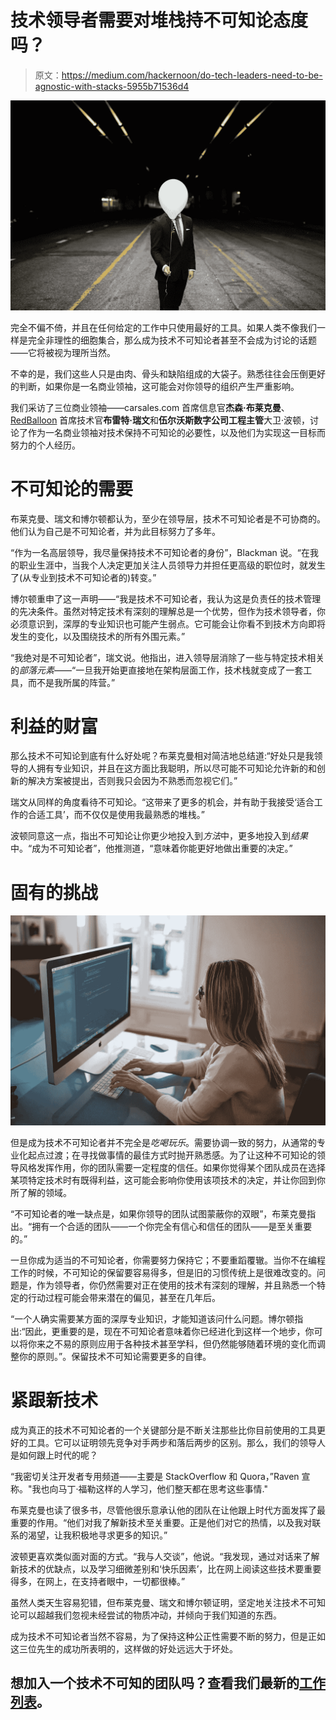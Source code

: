# 技术领导者需要对堆栈持不可知论态度吗？

> 原文：<https://medium.com/hackernoon/do-tech-leaders-need-to-be-agnostic-with-stacks-5955b71536d4>

![](img/7e4025af139fd6e224c71b435c4078b6.png)

完全不偏不倚，并且在任何给定的工作中只使用最好的工具。如果人类不像我们一样是完全非理性的细胞集合，那么成为技术不可知论者甚至不会成为讨论的话题——它将被视为理所当然。

不幸的是，我们这些人只是由肉、骨头和缺陷组成的大袋子。熟悉往往会压倒更好的判断，如果你是一名商业领袖，这可能会对你领导的组织产生严重影响。

我们采访了三位商业领袖——carsales.com 首席信息官**杰森·布莱克曼**、 [RedBalloon](https://www.themartec.com/employers/redballoon) 首席技术官**布雷特·瑞文**和**伍尔沃斯数字公司工程主管**大卫·波顿，讨论了作为一名商业领袖对技术保持不可知论的必要性，以及他们为实现这一目标而努力的个人经历。

# 不可知论的需要

布莱克曼、瑞文和博尔顿都认为，至少在领导层，技术不可知论者是不可协商的。他们认为自己是不可知论者，并为此目标努力了多年。

“作为一名高层领导，我尽量保持技术不可知论者的身份”，Blackman 说。“在我的职业生涯中，当我个人决定更加关注人员领导力并担任更高级的职位时，就发生了(从专业到技术不可知论者的)转变。”

博尔顿重申了这一声明——“我是技术不可知论者，我认为这是负责任的技术管理的先决条件。虽然对特定技术有深刻的理解总是一个优势，但作为技术领导者，你必须意识到，深厚的专业知识也可能产生弱点。它可能会让你看不到技术方向即将发生的变化，以及围绕技术的所有外围元素。”

“我绝对是不可知论者”，瑞文说。他指出，进入领导层消除了一些与特定技术相关的*部落元素*——“一旦我开始更直接地在架构层面工作，技术栈就变成了一套工具，而不是我所属的阵营。”

# 利益的财富

那么技术不可知论到底有什么好处呢？布莱克曼相对简洁地总结道:“好处只是我领导的人拥有专业知识，并且在这方面比我聪明，所以尽可能不可知论允许新的和创新的解决方案被提出，否则我只会因为不熟悉而忽视它们。”

瑞文从同样的角度看待不可知论。“这带来了更多的机会，并有助于我接受‘适合工作的合适工具’，而不仅仅是使用我最熟悉的堆栈。”

波顿同意这一点，指出不可知论让你更少地投入到*方法*中，更多地投入到*结果*中。“成为不可知论者”，他推测道，“意味着你能更好地做出重要的决定。”

# 固有的挑战

![](img/9d838e448042f2bba45bd0908b08b2cb.png)

但是成为技术不可知论者并不完全是*吃喝玩乐*。需要协调一致的努力，从通常的专业化起点过渡；在寻找做事情的最佳方式时抛开熟悉感。为了让这种不可知论的领导风格发挥作用，你的团队需要一定程度的信任。如果你觉得某个团队成员在选择某项特定技术时有既得利益，这可能会影响你使用该项技术的决定，并让你回到你所了解的领域。

“不可知论者的唯一缺点是，如果你领导的团队试图蒙蔽你的双眼”，布莱克曼指出。“拥有一个合适的团队——一个你完全有信心和信任的团队——是至关重要的。”

一旦你成为适当的不可知论者，你需要努力保持它；不要重蹈覆辙。当你不在编程工作的时候，不可知论的保留要容易得多，但是旧的习惯传统上是很难改变的。问题是，作为领导者，你仍然需要对正在使用的技术有深刻的理解，并且熟悉一个特定的行动过程可能会带来潜在的偏见，甚至在几年后。

“一个人确实需要某方面的深厚专业知识，才能知道该问什么问题。博尔顿指出:“因此，更重要的是，现在不可知论者意味着你已经进化到这样一个地步，你可以将你来之不易的原则应用于各种技术甚至学科，但仍然能够随着环境的变化而调整你的原则。”。保留技术不可知论需要更多的自律。

# 紧跟新技术

成为真正的技术不可知论者的一个关键部分是不断关注那些比你目前使用的工具更好的工具。它可以证明领先竞争对手两步和落后两步的区别。那么，我们的领导人是如何跟上时代的呢？

“我密切关注开发者专用频道——主要是 StackOverflow 和 Quora，”Raven 宣称。"我也向马丁·福勒这样的人学习，他们整天都在思考这些事情."

布莱克曼也读了很多书，尽管他很乐意承认他的团队在让他跟上时代方面发挥了最重要的作用。“他们对我了解新技术至关重要。正是他们对它的热情，以及我对联系的渴望，让我积极地寻求更多的知识。”

波顿更喜欢类似面对面的方式。“我与人交谈”，他说。“我发现，通过对话来了解新技术的优缺点，以及学习细微差别和‘快乐因素’，比在网上阅读这些技术要重要得多，在网上，在支持者眼中，一切都很棒。”

虽然人类天生容易犯错，但布莱克曼、瑞文和博尔顿证明，坚定地关注技术不可知论可以超越我们忽视未经尝试的物质冲动，并倾向于我们知道的东西。

成为技术不可知论者当然不容易，为了保持这种公正性需要不断的努力，但是正如这三位先生的成功所表明的，这样做的好处远远大于坏处。

## 想加入一个技术不可知的团队吗？查看我们最新的[工作列表](https://www.themartec.com/jobs)。